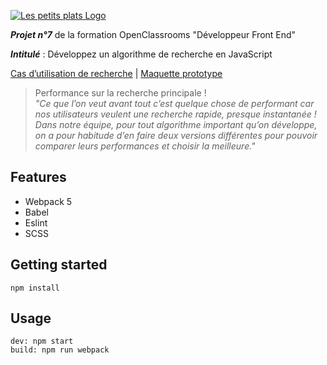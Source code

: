 [![Les petits plats Logo](https://maxime-rl.github.io/MaximeRobilLepretre_7_28052021/img/logo/logo_les-petits-plats.svg)](https://maxime-rl.github.io/MaximeRobilLepretre_7_28052021/)

***Projet n°7*** de la formation OpenClassrooms "Développeur Front End"

***Intitulé*** : Développez un algorithme de recherche en JavaScript

[Cas d’utilisation de recherche](https://s3-eu-west-1.amazonaws.com/course.oc-static.com/projects/Front-End+V2/P6+Algorithms/Cas+d%E2%80%99utilisation+%2303+Filtrer+les+recettes+dans+l%E2%80%99interface+utilisateur.pdf)  | 
[Maquette prototype](https://www.figma.com/file/xqeE1ZKlHUWi2Efo8r73NK/UI-Design-Les-Petits-Plats-FR)

> Performance sur la recherche principale !<br>
> *"Ce que l’on veut avant tout c’est quelque chose de performant car nos utilisateurs veulent une recherche rapide, presque instantanée !
> Dans notre équipe, pour tout algorithme important qu’on développe, on a pour habitude d’en faire deux versions différentes pour pouvoir 
> comparer leurs performances et choisir la meilleure."*

## Features
- Webpack 5
- Babel
- Eslint
- SCSS

## Getting started
`npm install`

## Usage
`dev: npm start`<br>
`build: npm run webpack`
